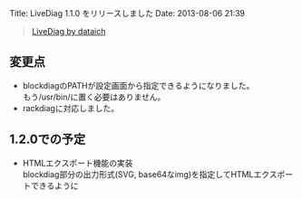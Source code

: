 Title: LiveDiag 1.1.0 をリリースしました
Date: 2013-08-06 21:39

> [LiveDiag by dataich](http://blog.dataich.com/LiveDiag/)

## 変更点

- blockdiagのPATHが設定画面から指定できるようになりました。  
もう/usr/bin/に置く必要はありません。
- rackdiagに対応しました。

## 1.2.0での予定

- HTMLエクスポート機能の実装  
blockdiag部分の出力形式(SVG, base64なimg)を指定してHTMLエクスポートできるように